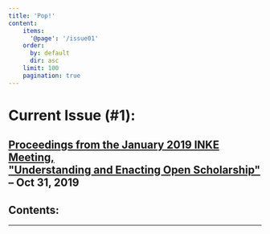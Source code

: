 ```yaml
---
title: 'Pop!'
content:
    items:
      '@page': '/issue01'
    order:
      by: default
      dir: asc
    limit: 100
    pagination: true
---
```



# Current Issue (#1):

## [Proceedings from the January 2019 INKE Meeting, <br /> "Understanding and Enacting Open Scholarship"](/issue01) – Oct 31, 2019

<h2>Contents:</h2>

----


